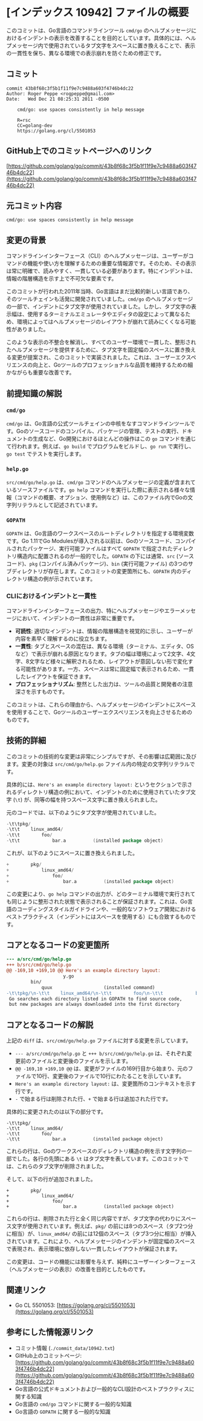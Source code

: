 # [インデックス 10942] ファイルの概要

このコミットは、Go言語のコマンドラインツール `cmd/go` のヘルプメッセージにおけるインデントの表示を改善することを目的としています。具体的には、ヘルプメッセージ内で使用されているタブ文字をスペースに置き換えることで、表示の一貫性を保ち、異なる環境での表示崩れを防ぐための修正です。

## コミット

```
commit 43b8f68c3f5b1f11f9e7c9488a603f4746b4dc22
Author: Roger Peppe <rogpeppe@gmail.com>
Date:   Wed Dec 21 08:25:31 2011 -0500

    cmd/go: use spaces consistently in help message
    
    R=rsc
    CC=golang-dev
    https://golang.org/cl/5501053
```

## GitHub上でのコミットページへのリンク

[https://github.com/golang/go/commit/43b8f68c3f5b1f11f9e7c9488a603f4746b4dc22](https://github.com/golang/go/commit/43b8f68c3f5b1f11f9e7c9488a603f4746b4dc22)

## 元コミット内容

```
cmd/go: use spaces consistently in help message
```

## 変更の背景

コマンドラインインターフェース（CLI）のヘルプメッセージは、ユーザーがコマンドの機能や使い方を理解するための重要な情報源です。そのため、その表示は常に明確で、読みやすく、一貫している必要があります。特にインデントは、情報の階層構造を示す上で不可欠な要素です。

このコミットが行われた2011年当時、Go言語はまだ比較的新しい言語であり、そのツールチェインも活発に開発されていました。`cmd/go` のヘルプメッセージの一部で、インデントにタブ文字が使用されていました。しかし、タブ文字の表示幅は、使用するターミナルエミュレータやエディタの設定によって異なるため、環境によってはヘルプメッセージのレイアウトが崩れて読みにくくなる可能性がありました。

このような表示の不整合を解消し、すべてのユーザー環境で一貫した、整形されたヘルプメッセージを提供するために、タブ文字を固定幅のスペースに置き換える変更が提案され、このコミットで実装されました。これは、ユーザーエクスペリエンスの向上と、Goツールのプロフェッショナルな品質を維持するための細かながらも重要な改善です。

## 前提知識の解説

### `cmd/go`

`cmd/go` は、Go言語の公式ツールチェインの中核をなすコマンドラインツールです。Goのソースコードのコンパイル、パッケージの管理、テストの実行、ドキュメントの生成など、Go開発におけるほとんどの操作はこの `go` コマンドを通じて行われます。例えば、`go build` でプログラムをビルドし、`go run` で実行し、`go test` でテストを実行します。

### `help.go`

`src/cmd/go/help.go` は、`cmd/go` コマンドのヘルプメッセージの定義が含まれているソースファイルです。`go help` コマンドを実行した際に表示される様々な情報（コマンドの概要、オプション、使用例など）は、このファイル内でGoの文字列リテラルとして記述されています。

### `GOPATH`

`GOPATH` は、Go言語のワークスペースのルートディレクトリを指定する環境変数です。Go 1.11でGo Modulesが導入される以前は、Goのソースコード、コンパイルされたパッケージ、実行可能ファイルはすべて `GOPATH` で指定されたディレクトリ構造内に配置されるのが一般的でした。`GOPATH` の下には通常、`src` (ソースコード)、`pkg` (コンパイル済みパッケージ)、`bin` (実行可能ファイル) の3つのサブディレクトリが存在します。このコミットの変更箇所にも、`GOPATH` 内のディレクトリ構造の例が示されています。

### CLIにおけるインデントと一貫性

コマンドラインインターフェースの出力、特にヘルプメッセージやエラーメッセージにおいて、インデントの一貫性は非常に重要です。
*   **可読性**: 適切なインデントは、情報の階層構造を視覚的に示し、ユーザーが内容を素早く理解するのに役立ちます。
*   **一貫性**: タブとスペースの混在は、異なる環境（ターミナル、エディタ、OSなど）で表示が崩れる原因となります。タブの幅は環境によって2文字、4文字、8文字など様々に解釈されるため、レイアウトが意図しない形で変化する可能性があります。一方、スペースは常に固定幅で表示されるため、一貫したレイアウトを保証できます。
*   **プロフェッショナリズム**: 整然とした出力は、ツールの品質と開発者の注意深さを示すものです。

このコミットは、これらの理由から、ヘルプメッセージのインデントにスペースを使用することで、Goツールのユーザーエクスペリエンスを向上させるためのものです。

## 技術的詳細

このコミットの技術的な変更は非常にシンプルですが、その影響は広範囲に及びます。変更の対象は `src/cmd/go/help.go` ファイル内の特定の文字列リテラルです。

具体的には、`Here's an example directory layout:` というセクションで示されるディレクトリ構造の例において、インデントのために使用されていたタブ文字 (`\t`) が、同等の幅を持つスペース文字に置き換えられました。

元のコードでは、以下のようにタブ文字が使用されていました。

```go
-\t\tpkg/
-\t\t    linux_amd64/
-\t\t        foo/
-\t\t            bar.a          (installed package object)
```

これが、以下のようにスペースに置き換えられました。

```go
+        pkg/
+            linux_amd64/
+                foo/
+                    bar.a          (installed package object)
```

この変更により、`go help` コマンドの出力が、どのターミナル環境で実行されても同じように整形された状態で表示されることが保証されます。これは、Go言語のコーディングスタイルガイドラインや、一般的なソフトウェア開発におけるベストプラクティス（インデントにはスペースを使用する）にも合致するものです。

## コアとなるコードの変更箇所

```diff
--- a/src/cmd/go/help.go
+++ b/src/cmd/go/help.go
@@ -169,10 +169,10 @@ Here's an example directory layout:
                     y.go
         bin/
             quux                   (installed command)
-\t\tpkg/\n-\t\t    linux_amd64/\n-\t\t        foo/\n-\t\t            bar.a          (installed package object)\n+        pkg/\n+            linux_amd64/\n+                foo/\n+                    bar.a          (installed package object)\n 
 Go searches each directory listed in GOPATH to find source code,
 but new packages are always downloaded into the first directory 
```

## コアとなるコードの解説

上記の `diff` は、`src/cmd/go/help.go` ファイルに対する変更を示しています。

*   `--- a/src/cmd/go/help.go` と `+++ b/src/cmd/go/help.go` は、それぞれ変更前のファイルと変更後のファイルを示します。
*   `@@ -169,10 +169,10 @@` は、変更がファイルの169行目から始まり、元のファイルで10行、変更後のファイルで10行にわたることを示しています。
*   `Here's an example directory layout:` は、変更箇所のコンテキストを示す行です。
*   `-` で始まる行は削除された行、`+` で始まる行は追加された行です。

具体的に変更されたのは以下の部分です。

```
-\t\tpkg/
-\t\t    linux_amd64/
-\t\t        foo/
-\t\t            bar.a          (installed package object)
```
これらの行は、Goのワークスペースのディレクトリ構造の例を示す文字列の一部でした。各行の先頭にある `\t` はタブ文字を表しています。このコミットでは、これらのタブ文字が削除されました。

そして、以下の行が追加されました。

```
+        pkg/
+            linux_amd64/
+                foo/
+                    bar.a          (installed package object)
```
これらの行は、削除された行と全く同じ内容ですが、タブ文字の代わりにスペース文字が使用されています。例えば、`pkg/` の前には8つのスペース（タブ2つ分に相当）が、`linux_amd64/` の前には12個のスペース（タブ3つ分に相当）が挿入されています。これにより、ヘルプメッセージのインデントが固定幅のスペースで表現され、表示環境に依存しない一貫したレイアウトが保証されます。

この変更は、コードの機能には影響を与えず、純粋にユーザーインターフェース（ヘルプメッセージの表示）の改善を目的としたものです。

## 関連リンク

*   Go CL 5501053: [https://golang.org/cl/5501053](https://golang.org/cl/5501053)

## 参考にした情報源リンク

*   コミット情報 (`./commit_data/10942.txt`)
*   GitHub上のコミットページ: [https://github.com/golang/go/commit/43b8f68c3f5b1f11f9e7c9488a603f4746b4dc22](https://github.com/golang/go/commit/43b8f68c3f5b1f11f9e7c9488a603f4746b4dc22)
*   Go言語の公式ドキュメントおよび一般的なCLI設計のベストプラクティスに関する知識
*   Go言語の `cmd/go` コマンドに関する一般的な知識
*   Go言語の `GOPATH` に関する一般的な知識

